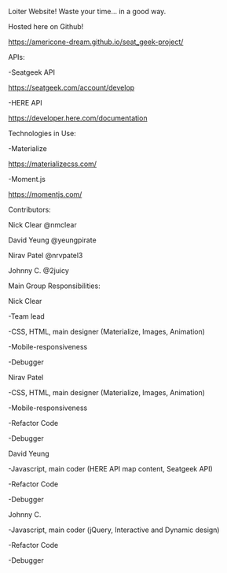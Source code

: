 Loiter Website! Waste your time... in a good way.

Hosted here on Github!

https://americone-dream.github.io/seat_geek-project/



APIs:

-Seatgeek API

https://seatgeek.com/account/develop


-HERE API

https://developer.here.com/documentation

Technologies in Use:

-Materialize

https://materializecss.com/


-Moment.js

https://momentjs.com/



Contributors:


Nick Clear
@nmclear


David Yeung
@yeungpirate


Nirav Patel
@nrvpatel3


Johnny C.
@2juicy




Main Group Responsibilities:


Nick Clear

-Team lead

-CSS, HTML, main designer (Materialize, Images, Animation)

-Mobile-responsiveness

-Debugger



Nirav Patel

-CSS, HTML, main designer (Materialize, Images, Animation)

-Mobile-responsiveness

-Refactor Code

-Debugger



David Yeung

-Javascript, main coder (HERE API map content, Seatgeek API)

-Refactor Code

-Debugger



Johnny C.

-Javascript, main coder (jQuery, Interactive and Dynamic design)

-Refactor Code

-Debugger

